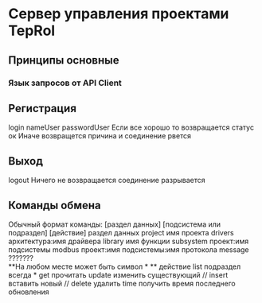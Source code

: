 # Сервер управления проектами TepRol
## Принципы основные


### Язык запросов от API Client
## Регистрация
login nameUser passwordUser
Если все хорошо то возвращается статус ок
Иначе возвращется причина и соединение рвется
## Выход
logout
Ничего не возвращается соединение разрывается

## Команды обмена
Обычный формат команды:
[раздел данных] [подсистема или подраздел] [действие]
раздел данных
    project
            имя проекта
    drivers
            архитектура:имя драйвера
    library
            имя функции
    subsystem
            проект:имя подсистемы
    modbus
            проект:имя подсистемы:имя протокола
    message 
            ???????        
**На любом месте может быть символ * **
действие
    list    подраздел всегда *
    get     прочитать
    update  изменить существующий
//    insert  вставить новый
//    delete  удалить
    time  получить время последнего обновления
